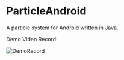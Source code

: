 ParticleAndroid
===============

A particle system for Android written in Java.

Demo Video Record:   

![DemoRecord](http://7xjos9.com1.z0.glb.clouddn.com/AndroidParticle.gif)
